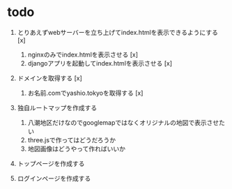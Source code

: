 # todo
1. とりあえずwebサーバーを立ち上げてindex.htmlを表示できるようにする [x]
    1. nginxのみでindex.htmlを表示させる [x]
    2. djangoアプリを起動してindex.htmlを表示させる [x]

2. ドメインを取得する [x]
    1. お名前.comでyashio.tokyoを取得する [x]

4. 独自ルートマップを作成する
    1. 八潮地区だけなのでgooglemapではなくオリジナルの地図で表示させたい
    2. three.jsで作ってはどうだろうか
    3. 地図画像はどうやって作ればいいか

5. トップページを作成する 

6. ログインページを作成する



